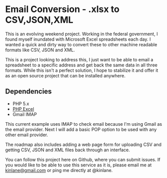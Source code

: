 Email Conversion - .xlsx to CSV,JSON,XML
======================

This is an evolving weekend project. Working in the federal government, I found myself inundated with Microsoft Excel spreadsheets each day. I wanted a quick and dirty way to convert these to other machine readable formats like CSV, JSON and XML.

This is a project looking to address this, I just want to be able to email a spreadsheet to a specific address and get back the same data in all three formats. While this isn't a perfect solution, I hope to stabilize it and offer it as an open source project that can be installed anywhere.

## Dependencies
* PHP 5.x
* [PHP Excel](https://github.com/PHPOffice/PHPExcel)
* Gmail IMAP

This current example uses IMAP to check email because I'm using Gmail as the email provider. Next I will add a basic POP option to be used with any other email provider.

The roadmap also includes adding a web page form for uploading CSV and getting CSV, JSON and XML files back through an interface.

You can follow this project here on Github, where you can submit issues. If you would like to be able to use this service as it is, please email me at kinlane@gmail.com or ping me directly at @kinlane.
  
